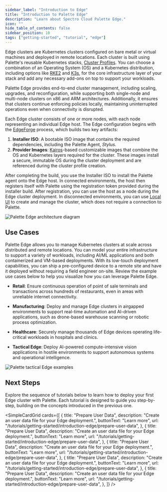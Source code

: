 ```yaml
---
sidebar_label: "Introduction to Edge"
title: "Introduction to Palette Edge"
description: "Learn about Spectro Cloud Palette Edge."
icon: ""
hide_table_of_contents: false
sidebar_position: 10
tags: ["getting-started", "tutorial", "edge"]
---
```


Edge clusters are Kubernetes clusters configured on bare metal or virtual machines and deployed in remote locations.
Each cluster is built using Palette's reusable Kubernetes stacks, [Cluster Profiles](../../../profiles/profiles.md). You
can choose a combination of an Operating System (OS) and a Kubernetes distribution, including options like
[RKE2](https://docs.rke2.io/) and [K3s](https://k3s.io/), for the core infrastructure layer of your stack and add any
necessary add-ons on top to support your workloads.

Palette Edge provides end-to-end cluster management, including scaling, upgrades, and reconfiguration, while supporting
both single-node and multi-node clusters on x86 and ARM architectures. Additionally, it ensures that clusters continue
enforcing policies locally, maintaining uninterrupted operations even when connectivity is disrupted.

Each Edge cluster consists of one or more nodes, with each node representing an individual Edge host. The Edge
configuration begins with the [EdgeForge](../../../clusters/edge/edgeforge-workflow/edgeforge-workflow.md) process,
which builds two key artifacts:

1. **Installer ISO**: A bootable ISO image that contains the required dependencies, including the Palette Agent,
   _Stylus_.
2. **Provider Images**: [Kairos](https://kairos.io/)-based customizable images that combine the OS and Kubernetes layers
   required for the cluster. These images install a secure, immutable OS during the cluster deployment and are
   referenced during the cluster profile creation.

After completing the build, you use the Installer ISO to install the Palette agent onto the Edge host. In connected
environments, the host then registers itself with Palette using the registration token provided during the installer
build. After registration, you can use the host as a node during the Edge cluster deployment. In disconnected
environments, you can use [Local UI](../../../clusters/edge/local-ui/local-ui.md) to create and manage the cluster,
which does not require a connection to Palette.

![Palette Edge architecture diagram](/getting-started/getting-started_introduction-edge_edge-diagram.webp)

## Use Cases

Palette Edge allows you to manage Kubernetes clusters at scale across distributed and remote locations. You can model
your entire infrastructure to support a variety of workloads, including AI/ML applications and both containerized and
VM-based deployments. With its low-touch deployment capabilities, you can ship a pre-configured device to a remote site
and have it deployed without requiring a field engineer on-site. Review the example use cases below to help you
visualize how you can leverage Palette Edge.

- **Retail**: Ensure continuous operation of point of sale terminals and transactions across hundreds of restaurants,
  even in areas with unreliable internet connectivity.

- **Manufacturing**: Deploy and manage Edge clusters in airgapped environments to support real-time automation and
  AI-driven applications, such as drone-based warehouse scanning or robotic process optimization.

- **Healthcare**: Securely manage thousands of Edge devices operating life-critical workloads in hospitals and clinics.

- **Tactical Edge**: Deploy AI-powered compute-intensive vision applications in hostile environments to support
  autonomous systems and operational intelligence.

![Palette tactical Edge examples](/getting-started/getting-started_introduction-edge_tactical-edge.webp)

## Next Steps

Explore the sequence of tutorials below to learn how to deploy your first Edge cluster with Palette. Each tutorial is
designed to guide you step-by-step, building on the concepts introduced in the previous one.

<!-- vale off -->

<SimpleCardGrid
  cards={[
    {
      title: "Prepare User Data",
      description: "Create an user data file for your Edge deployment.",
      buttonText: "Learn more",
      url: "/tutorials/getting-started/introduction-edge/prepare-user-data",
    },
    {
      title: "Prepare User Data",
      description: "Create an user data file for your Edge deployment.",
      buttonText: "Learn more",
      url: "/tutorials/getting-started/introduction-edge/prepare-user-data",
    },
    {
      title: "Prepare User Data",
      description: "Create an user data file for your Edge deployment.",
      buttonText: "Learn more",
      url: "/tutorials/getting-started/introduction-edge/prepare-user-data",
    },
    {
      title: "Prepare User Data",
      description: "Create an user data file for your Edge deployment.",
      buttonText: "Learn more",
      url: "/tutorials/getting-started/introduction-edge/prepare-user-data",
    },
    {
      title: "Prepare User Data",
      description: "Create an user data file for your Edge deployment.",
      buttonText: "Learn more",
      url: "/tutorials/getting-started/introduction-edge/prepare-user-data",
    },
  ]}
/>
